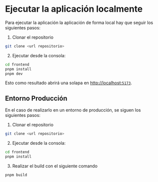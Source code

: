 # Ejecutar la aplicación localmente

Para ejecutar la aplicación la aplicación de forma local hay que seguir los siguientes pasos:

1. Clonar el repositorio

```bash
git clone <url repositorio>
```

2. Ejecutar desde la consola:

```bash
cd frontend
pnpm install
pnpm dev
```

Esto como resultado abrirá una solapa en [http://localhost:`5173`](http://localhost:5173).

## Entorno Producción

En el caso de realizarlo en un entorno de producción, se siguen los siguientes pasos:

1. Clonar el repositorio

```bash
git clone <url repositorio>
```

2. Ejecutar desde la consola:

```bash
cd frontend
pnpm install
```

3. Realizar el build con el siguiente comando

```bash
pnpm build
```
